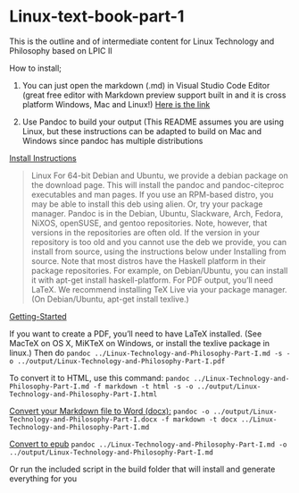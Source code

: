 # Linux-text-book-part-1
This is the outline and of intermediate content for Linux Technology and Philosophy based on LPIC II


How to install;

1.  You can just open the markdown (.md) in Visual Studio Code Editor (great free editor with Markdown preview support built in and it is cross platform Windows, Mac and Linux!) [Here is the link](https://code.visualstudio.com/)

2.  Use Pandoc to build your output (This README assumes you are using Linux, but these instructions can be adapted to build on Mac and Windows since pandoc has multiple distributions

[Install Instructions](http://pandoc.org/installing.html)

> Linux
For 64-bit Debian and Ubuntu, we provide a debian package on the download page. This will install the pandoc and pandoc-citeproc executables and man pages. If you use an RPM-based distro, you may be able to install this deb using alien.
Or, try your package manager. Pandoc is in the Debian, Ubuntu, Slackware, Arch, Fedora, NiXOS, openSUSE, and gentoo repositories. Note, however, that versions in the repositories are often old.
If the version in your repository is too old and you cannot use the deb we provide, you can install from source, using the instructions below under Installing from source. Note that most distros have the Haskell platform in their package repositories. For example, on Debian/Ubuntu, you can install it with apt-get install haskell-platform.
For PDF output, you’ll need LaTeX. We recommend installing TeX Live via your package manager. (On Debian/Ubuntu, apt-get install texlive.)

[Getting-Started](http://pandoc.org/getting-started.html)

If you want to create a PDF, you’ll need to have LaTeX installed. (See MacTeX on OS X, MiKTeX on Windows, or install the texlive package in linux.) Then do
`pandoc ../Linux-Technology-and-Philosophy-Part-I.md -s -o ../output/Linux-Technology-and-Philosophy-Part-I.pdf`

To convert it to HTML, use this command:
`pandoc ../Linux-Technology-and-Philosophy-Part-I.md -f markdown -t html -s -o ../output/Linux-Technology-and-Philosophy-Part-I.html`

[Convert your Markdown file to Word (docx):](http://bob.yexley.net/generate-a-word-document-from-markdown-on-os-x/)
`pandoc -o ../output/Linux-Technology-and-Philosophy-Part-I.docx -f markdown -t docx ../Linux-Technology-and-Philosophy-Part-I.md`

[Convert to epub](http://pandoc.org/epub.html)
`pandoc ../Linux-Technology-and-Philosophy-Part-I.md -o ../output/Linux-Technology-and-Philosophy-Part-I.md`

Or run the included script in the build folder that will install and generate everything for you 